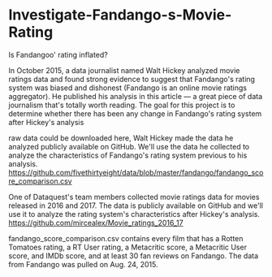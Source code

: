 # Investigate-Fandango-s-Movie-Rating
Is Fandangoo' rating inflated? 


In October 2015, a data journalist named Walt Hickey analyzed movie ratings data and found strong evidence to suggest that Fandango's rating system was biased and dishonest (Fandango is an online movie ratings aggregator). He published his analysis in this article — a great piece of data journalism that's totally worth reading.
The goal for this project is to determine whether there has been any change in Fandango's rating system after Hickey's analysis

raw data could be downloaded here,
Walt Hickey made the data he analyzed publicly available on GitHub. We'll use the data he collected to analyze the characteristics of Fandango's rating system previous to his analysis.
https://github.com/fivethirtyeight/data/blob/master/fandango/fandango_score_comparison.csv

One of Dataquest's team members collected movie ratings data for movies released in 2016 and 2017. The data is publicly available on GitHub and we'll use it to analyze the rating system's characteristics after Hickey's analysis.
https://github.com/mircealex/Movie_ratings_2016_17


fandango_score_comparison.csv contains every film that has a Rotten Tomatoes rating, a RT User rating, a Metacritic score, a Metacritic User score, and IMDb score, and at least 30 fan reviews on Fandango. The data from Fandango was pulled on Aug. 24, 2015.

